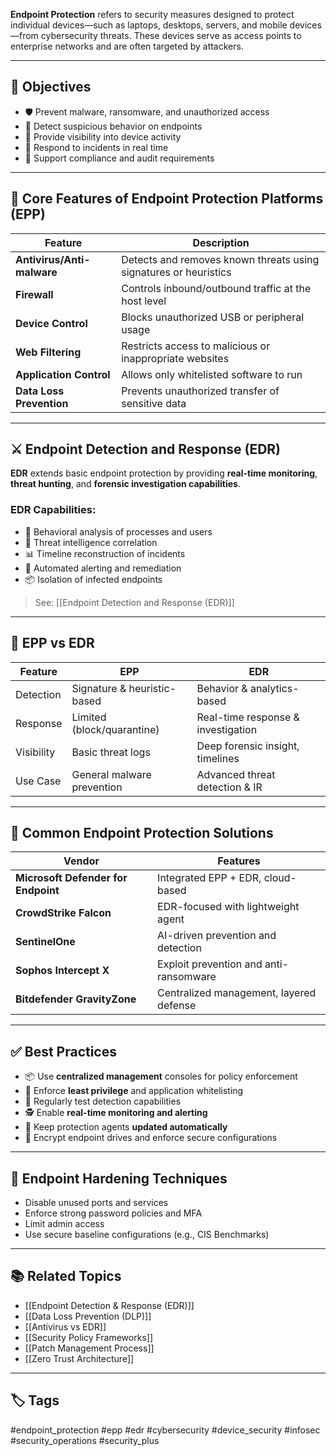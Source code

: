 **Endpoint Protection** refers to security measures designed to protect individual devices—such as laptops, desktops, servers, and mobile devices—from cybersecurity threats. These devices serve as access points to enterprise networks and are often targeted by attackers.

---

## 🎯 Objectives

- 🛡️ Prevent malware, ransomware, and unauthorized access
- 🧠 Detect suspicious behavior on endpoints
- 🔁 Provide visibility into device activity
- 📢 Respond to incidents in real time
- 🧾 Support compliance and audit requirements

---

## 🧱 Core Features of Endpoint Protection Platforms (EPP)

| Feature                   | Description                                                  |
|---------------------------|--------------------------------------------------------------|
| **Antivirus/Anti-malware**| Detects and removes known threats using signatures or heuristics |
| **Firewall**              | Controls inbound/outbound traffic at the host level           |
| **Device Control**        | Blocks unauthorized USB or peripheral usage                  |
| **Web Filtering**         | Restricts access to malicious or inappropriate websites      |
| **Application Control**   | Allows only whitelisted software to run                      |
| **Data Loss Prevention**  | Prevents unauthorized transfer of sensitive data             |

---

## ⚔️ Endpoint Detection and Response (EDR)

**EDR** extends basic endpoint protection by providing **real-time monitoring**, **threat hunting**, and **forensic investigation capabilities**.

### EDR Capabilities:
- 🧠 Behavioral analysis of processes and users
- 🔎 Threat intelligence correlation
- 📊 Timeline reconstruction of incidents
- 🚨 Automated alerting and remediation
- 📦 Isolation of infected endpoints

> See: [[Endpoint Detection and Response (EDR)]]

---

## 🔄 EPP vs EDR

| Feature          | EPP                                | EDR                                   |
|------------------|-------------------------------------|----------------------------------------|
| Detection        | Signature & heuristic-based         | Behavior & analytics-based             |
| Response         | Limited (block/quarantine)          | Real-time response & investigation     |
| Visibility       | Basic threat logs                   | Deep forensic insight, timelines       |
| Use Case         | General malware prevention          | Advanced threat detection & IR         |

---

## 🧰 Common Endpoint Protection Solutions

| Vendor               | Features                                        |
|----------------------|-------------------------------------------------|
| **Microsoft Defender for Endpoint** | Integrated EPP + EDR, cloud-based    |
| **CrowdStrike Falcon**       | EDR-focused with lightweight agent       |
| **SentinelOne**              | AI-driven prevention and detection       |
| **Sophos Intercept X**       | Exploit prevention and anti-ransomware   |
| **Bitdefender GravityZone**  | Centralized management, layered defense  |

---

## ✅ Best Practices

- 📦 Use **centralized management** consoles for policy enforcement
- 🔐 Enforce **least privilege** and application whitelisting
- 🧪 Regularly test detection capabilities
- 🕵️ Enable **real-time monitoring and alerting**
- 🔄 Keep protection agents **updated automatically**
- 📁 Encrypt endpoint drives and enforce secure configurations

---

## 🔐 Endpoint Hardening Techniques

- Disable unused ports and services
- Enforce strong password policies and MFA
- Limit admin access
- Use secure baseline configurations (e.g., CIS Benchmarks)

---

## 📚 Related Topics

- [[Endpoint Detection & Response (EDR)]]
- [[Data Loss Prevention (DLP)]]
- [[Antivirus vs EDR]]
- [[Security Policy Frameworks]]
- [[Patch Management Process]]
- [[Zero Trust Architecture]]

---

## 🏷 Tags

#endpoint_protection #epp #edr #cybersecurity #device_security #infosec #security_operations #security_plus

